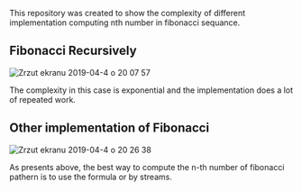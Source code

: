 This repository was created to show the complexity of different implementation computing nth number in fibonacci sequance. 

## Fibonacci Recursively

![Zrzut ekranu 2019-04-4 o 20 07 57](https://user-images.githubusercontent.com/32897451/55579047-a96f0380-5717-11e9-871f-a258951d755b.png)

  The complexity in this case is exponential and the implementation does a lot of repeated work.
  
## Other implementation of Fibonacci 

![Zrzut ekranu 2019-04-4 o 20 26 38](https://user-images.githubusercontent.com/32897451/55579496-ad4f5580-5718-11e9-928a-143054dedb9b.png)

  As presents above, the best way to compute the n-th number of fibonacci pathern is to use the formula or  by streams.
